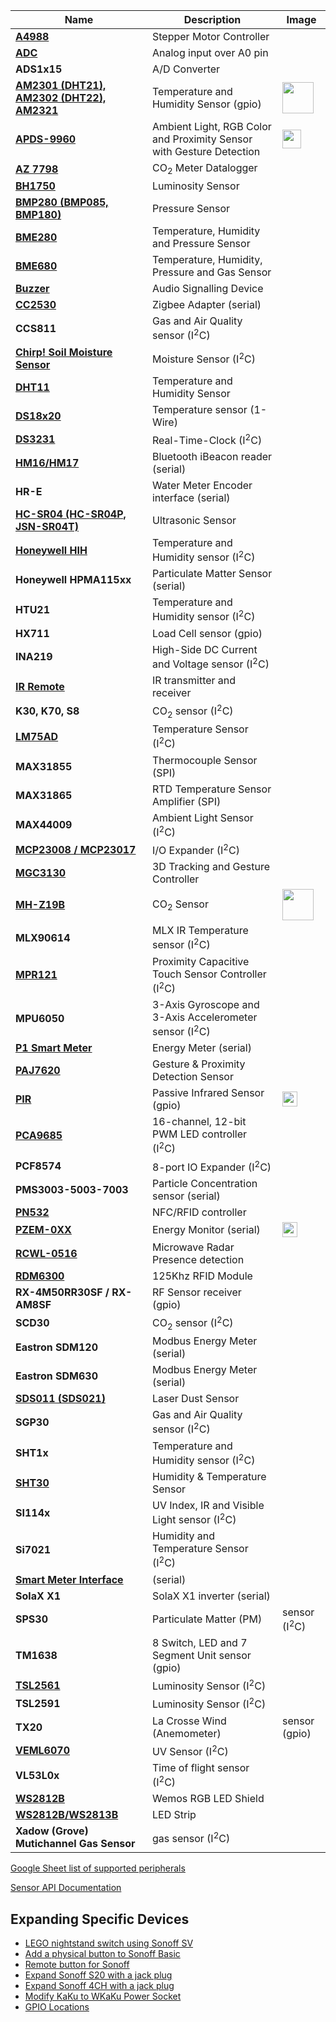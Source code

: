 Name|Description|Image
---|---|---
[**A4988**](peripherals/A4988-Stepper-Motor-Controller)|Stepper Motor Controller 
[**ADC**](peripherals/ADC) | Analog input over A0 pin  
**ADS1x15** | A/D Converter 
[**AM2301 (DHT21), AM2302 (DHT22), AM2321**](peripherals/AM2301) | Temperature and Humidity Sensor (gpio)|<img src="https://user-images.githubusercontent.com/5904370/53279561-cfb18480-3711-11e9-9889-76ab1d6eafcb.png" style="width:50px"></img>
[**APDS-9960**](peripherals/APDS-9960) |  Ambient Light, RGB Color and Proximity Sensor with Gesture Detection  | <img src="https://i.postimg.cc/qRLyPy1n/APDS-9960-1-720x533.jpg" style="width:30px"></img>
[**AZ 7798**](peripherals/AZ-7798) | CO<sub>2</sub> Meter Datalogger
[**BH1750**](peripherals/BH1750) | Luminosity Sensor
[**BMP280 (BMP085, BMP180)**](peripherals/BME280) | Pressure Sensor
[**BME280**](peripherals/BME280) | Temperature, Humidity and Pressure Sensor
[**BME680**](peripherals/BME680) | Temperature, Humidity, Pressure and Gas Sensor
[**Buzzer**](peripherals/Buzzer) | Audio Signalling Device
[**CC2530**](peripherals/CC2530) | Zigbee Adapter (serial)
**CCS811** | Gas and Air Quality sensor (I<sup>2</sup>C)
[**Chirp! Soil Moisture Sensor**](peripherals/Moisture-Sensor-and-Chirp!-Sensor) | Moisture Sensor (I<sup>2</sup>C)
[**DHT11**](peripherals/DHT11) | Temperature and Humidity Sensor
**[DS18x20](peripherals/DS18x20)** | Temperature sensor (1-Wire)
[**DS3231**](peripherals/DS3231) | Real-Time-Clock (I<sup>2</sup>C)
[**HM16/HM17**](peripherals/iBeacon-driver) |  Bluetooth iBeacon reader (serial)
**HR-E** | Water Meter Encoder interface (serial)
[**HC-SR04 (HC-SR04P, JSN-SR04T)**](peripherals/HC-SR04) | Ultrasonic Sensor
**[Honeywell HIH](peripherals/Honeywell-HIH)** | Temperature and Humidity sensor (I<sup>2</sup>C)
**Honeywell HPMA115xx** | Particulate Matter Sensor (serial)
**HTU21** | Temperature and Humidity sensor (I<sup>2</sup>C)
**HX711** | Load Cell sensor (gpio)
**INA219** | High-Side DC Current and Voltage sensor (I<sup>2</sup>C)
[**IR Remote**](peripherals/IR-Remote) | IR transmitter and receiver
**K30, K70, S8** | CO<sub>2</sub> sensor (I<sup>2</sup>C) | 
[**LM75AD**](peripherals/LM75AD) |  Temperature Sensor (I<sup>2</sup>C)
**MAX31855** | Thermocouple Sensor (SPI)
**MAX31865** | RTD Temperature Sensor Amplifier (SPI)
**MAX44009** | Ambient Light Sensor (I<sup>2</sup>C)
[**MCP23008 / MCP23017**](peripherals/MCP230xx) |  I/O Expander (I<sup>2</sup>C)
[**MGC3130**](peripherals/MGC3130) | 3D Tracking and Gesture Controller
[**MH-Z19B**](peripherals/MH-Z19B) | CO<sub>2</sub> Sensor |<img src="https://user-images.githubusercontent.com/5904370/53279635-54040780-3712-11e9-8c83-970280003b6d.png" style="width:50px"></img>
**MLX90614** | MLX IR Temperature sensor (I<sup>2</sup>C)
[**MPR121**](peripherals/MPR121) | Proximity Capacitive Touch Sensor Controller (I<sup>2</sup>C)
**MPU6050** | 3-Axis Gyroscope and 3-Axis Accelerometer sensor (I<sup>2</sup>C)
[**P1 Smart Meter**](peripherals/P1-Smart-Meter) | Energy Meter (serial)
[**PAJ7620**](peripherals/PAJ7620) | Gesture & Proximity Detection Sensor
[**PIR**](peripherals/PIR-Motion-Sensors#AM312) | Passive Infrared Sensor (gpio) | <img src="https://user-images.githubusercontent.com/5904370/53279530-8c571600-3711-11e9-85c0-27d35be2df48.png"  style="width:1.5em"></img>
[**PCA9685**](peripherals/PCA9685) | 16-channel, 12-bit PWM LED controller (I<sup>2</sup>C)
**PCF8574** | 8-port IO Expander (I<sup>2</sup>C) 
**PMS3003-5003-7003** | Particle Concentration sensor (serial)
[**PN532**](peripherals/PN532) | NFC/RFID controller
[**PZEM-0XX**](peripherals/PZEM-0XX) | Energy Monitor (serial) | <img src="https://user-images.githubusercontent.com/5904370/53279642-7433c680-3712-11e9-9aa2-7fd1adce3def.png"  style="width:1.5em"></img>
[**RCWL-0516**](peripherals/RCWL-0516) |  Microwave Radar Presence detection
[**RDM6300**](peripherals/RDM6300) | 125Khz RFID Module
**RX-4M50RR30SF / RX-AM8SF** | RF Sensor receiver (gpio)
**SCD30** | CO<sub>2</sub> sensor (I<sup>2</sup>C)
**Eastron SDM120** | Modbus Energy Meter (serial)
**Eastron SDM630** | Modbus Energy Meter (serial)
[**SDS011 (SDS021)**](peripherals/SDS011) | Laser Dust Sensor
**SGP30** | Gas and Air Quality sensor (I<sup>2</sup>C)
**SHT1x** | Temperature and Humidity sensor (I<sup>2</sup>C)
[**SHT30**](peripherals/Wemos-D1-Mini-and-SHT30-Shield-High-Precision-Humidity-&-Temperature) | Humidity & Temperature Sensor
**SI114x** | UV Index, IR and Visible Light sensor (I<sup>2</sup>C)
**Si7021** | Humidity and Temperature Sensor (I<sup>2</sup>C)
[**Smart Meter Interface**](peripherals/smart-meter-interface) | (serial)
**SolaX X1** | SolaX X1 inverter (serial)
**SPS30** | Particulate Matter (PM) | sensor (I<sup>2</sup>C)
**TM1638** | 8 Switch, LED and 7 Segment Unit sensor (gpio)
[**TSL2561**](peripherals/TSL2561) | Luminosity Sensor (I<sup>2</sup>C)
**TSL2591** | Luminosity Sensor (I<sup>2</sup>C)
**TX20** | La Crosse Wind (Anemometer) | sensor (gpio)
[**VEML6070**](peripherals/VEML6070) |  UV Sensor (I<sup>2</sup>C)
**VL53L0x** | Time of flight sensor (I<sup>2</sup>C)
[**WS2812B**](peripherals/WS2812B-RGB-Shield) | Wemos RGB LED Shield
[**WS2812B/WS2813B**](peripherals/WS2812B-and-WS2813) | LED Strip
**Xadow (Grove) Mutichannel Gas Sensor** | gas sensor (I<sup>2</sup>C)

[Google Sheet list of supported peripherals](peripherals/https://docs.google.com/spreadsheets/d/1VaZrCUjNosUQGYBX0pTVoY_rkSzEIcTP8K3052smOB4/edit?usp=sharing)

[Sensor API Documentation](Sensor-API)

## Expanding Specific Devices

* [LEGO nightstand switch using Sonoff SV](peripherals/https://jeff.noxon.cc/2018/11/21/lego-nightstand-light-switch/)
* [Add a physical button to Sonoff Basic](peripherals/https://translate.google.com/translate?hl=en&sl=auto&tl=en&u=https%3A%2F%2Fwww.domo-blog.fr%2Fajouter-un-bouton-physique-au-sonoff-basic%2F)
* [Remote button for Sonoff](peripherals/Control-a-Sonoff-using-a-remote-button)
* [Expand Sonoff S20 with a jack plug](peripherals/https://github.com/arendst/Tasmota/issues/670)
* [Expand Sonoff 4CH with a jack plug](peripherals/Expanding-4CH)
* [Modify KaKu to WKaKu Power Socket](peripherals/Modify-KaKu-to-WKaKu-Power-Socket)
* [GPIO Locations](peripherals/GPIO-Locations)
